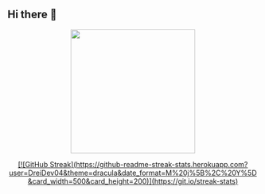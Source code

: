 ## Hi there 👋


<p align="center">
  <a href="https://github.com/tayyabadev">
    <img height=250 src="https://github-readme-activity-graph.vercel.app/graph?username=tayyabadev&bg_color=282c34&color=FDFD96&line=FDFD96&point=FFFFFF&area_color=79FE96&border_radius=24.5&title_color=FDFD96&border_radius=20px"/>
  </a> 
</p>
<p align="center">
  <a href="https://github.com/tayyabadev">
    [![GitHub Streak](https://github-readme-streak-stats.herokuapp.com?user=DreiDev04&theme=dracula&date_format=M%20j%5B%2C%20Y%5D&card_width=500&card_height=200)](https://git.io/streak-stats)
  </a> 
</p>






<!--
**DreiDev04/DreiDev04** is a ✨ _special_ ✨ repository because its `README.md` (this file) appears on your GitHub profile.

Here are some ideas to get you started:

- 🔭 I’m currently working on ...
- 🌱 I’m currently learning ...
- 👯 I’m looking to collaborate on ...
- 🤔 I’m looking for help with ...
- 💬 Ask me about ...
- 📫 How to reach me: ...
- 😄 Pronouns: ...
- ⚡ Fun fact: ...
-->

